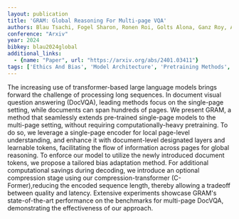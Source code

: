 ```yaml
---
layout: publication
title: 'GRAM: Global Reasoning For Multi-page VQA'
authors: Blau Tsachi, Fogel Sharon, Ronen Roi, Golts Alona, Ganz Roy, Avraham Elad Ben, Aberdam Aviad, Tsiper Shahar, Litman Ron
conference: "Arxiv"
year: 2024
bibkey: blau2024global
additional_links:
  - {name: "Paper", url: "https://arxiv.org/abs/2401.03411"}
tags: ['Ethics And Bias', 'Model Architecture', 'Pretraining Methods', 'RAG', 'Training Techniques', 'Transformer']
---
```

The increasing use of transformer-based large language models brings forward
the challenge of processing long sequences. In document visual question
answering (DocVQA), leading methods focus on the single-page setting, while
documents can span hundreds of pages. We present GRAM, a method that seamlessly
extends pre-trained single-page models to the multi-page setting, without
requiring computationally-heavy pretraining. To do so, we leverage a
single-page encoder for local page-level understanding, and enhance it with
document-level designated layers and learnable tokens, facilitating the flow of
information across pages for global reasoning. To enforce our model to utilize
the newly introduced document tokens, we propose a tailored bias adaptation
method. For additional computational savings during decoding, we introduce an
optional compression stage using our compression-transformer
(C-Former),reducing the encoded sequence length, thereby allowing a tradeoff
between quality and latency. Extensive experiments showcase GRAM's
state-of-the-art performance on the benchmarks for multi-page DocVQA,
demonstrating the effectiveness of our approach.
